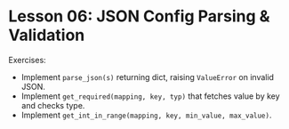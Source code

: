 # Lesson 06: JSON Config Parsing & Validation

Exercises:
- Implement `parse_json(s)` returning dict, raising `ValueError` on invalid JSON.
- Implement `get_required(mapping, key, typ)` that fetches value by key and checks type.
- Implement `get_int_in_range(mapping, key, min_value, max_value)`.



